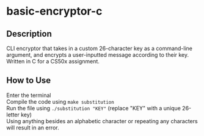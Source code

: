 # basic-encryptor-c

## Description
CLI encryptor that takes in a custom 26-character key as a command-line argument, and encrypts a user-inputted message according to their key. Written in C for a CS50x assignment.

## How to Use
Enter the terminal <br>
Compile the code using `make substitution` <br>
Run the file using `./substitution "KEY"` (replace "KEY" with a unique 26-letter key) <br>
Using anything besides an alphabetic character or repeating any characters will result in an error.